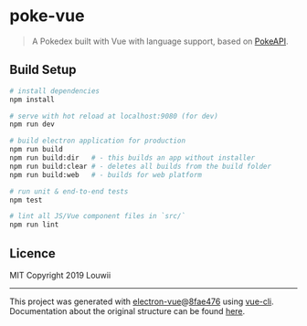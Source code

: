 # poke-vue

> A Pokedex built with Vue with language support, based on [PokeAPI](https://pokeapi.co/).

## Build Setup

``` bash
# install dependencies
npm install

# serve with hot reload at localhost:9080 (for dev)
npm run dev

# build electron application for production
npm run build
npm run build:dir   # - this builds an app without installer
npm run build:clear # - deletes all builds from the build folder
npm run build:web   # - builds for web platform

# run unit & end-to-end tests
npm test

# lint all JS/Vue component files in `src/`
npm run lint

```

## Licence

MIT Copyright 2019 Louwii

---

This project was generated with [electron-vue](https://github.com/SimulatedGREG/electron-vue)@[8fae476](https://github.com/SimulatedGREG/electron-vue/tree/8fae4763e9d225d3691b627e83b9e09b56f6c935) using [vue-cli](https://github.com/vuejs/vue-cli). Documentation about the original structure can be found [here](https://simulatedgreg.gitbooks.io/electron-vue/content/index.html).
